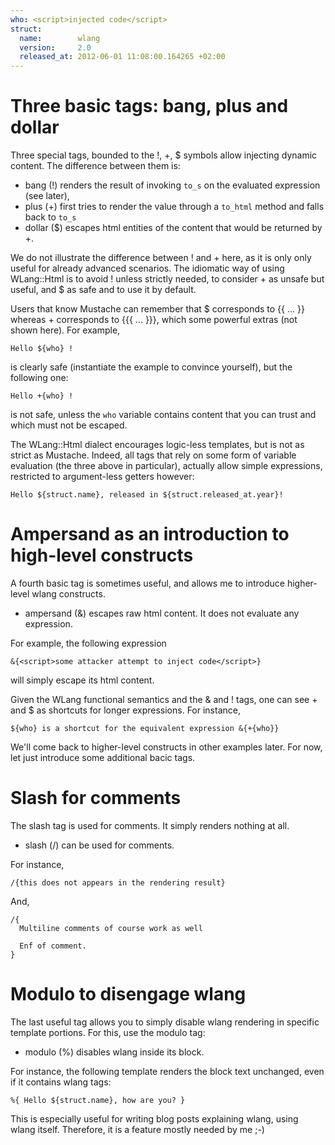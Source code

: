 ```yaml
---
who: <script>injected code</script>
struct:
  name:        wlang
  version:     2.0
  released_at: 2012-06-01 11:08:00.164265 +02:00
---
```

# Three basic tags: bang, plus and dollar

Three special tags, bounded to the !, +, $ symbols allow injecting dynamic content. The difference between them is:

* bang   (!) renders the result of invoking `to_s` on the evaluated expression (see later),
* plus   (+) first tries to render the value through a `to_html` method and falls back to `to_s`
* dollar ($) escapes html entities of the content that would be returned by +.

We do not illustrate the difference between ! and + here, as it is only only useful for already advanced scenarios. The idiomatic way of using WLang::Html is to avoid ! unless strictly needed, to consider + as unsafe but useful, and $ as safe and to use it by default.

Users that know Mustache can remember that $ corresponds to {{ ... }} whereas + corresponds to {{{ ... }}}, which some powerful extras (not shown here). For example,

    Hello ${who} !

is clearly safe (instantiate the example to convince yourself), but the following one:

    Hello +{who} !

is not safe, unless the `who` variable contains content that you can trust and which must not be escaped.

The WLang::Html dialect encourages logic-less templates, but is not as strict as Mustache.  Indeed, all tags that rely on some form of variable evaluation (the three above in particular), actually allow simple expressions, restricted to argument-less getters however:

    Hello ${struct.name}, released in ${struct.released_at.year}!

# Ampersand as an introduction to high-level constructs

A fourth basic tag is sometimes useful, and allows me to introduce higher-level wlang constructs.

* ampersand (&) escapes raw html content. It does not evaluate any expression.

For example, the following expression

    &{<script>some attacker attempt to inject code</script>}

will simply escape its html content.

Given the WLang functional semantics and the & and ! tags, one can see + and $ as shortcuts for longer expressions. For instance,

    ${who} is a shortcut for the equivalent expression &{+{who}}

We'll come back to higher-level constructs in other examples later. For now, let just introduce some additional bacic tags.

# Slash for comments

The slash tag is used for comments. It simply renders nothing at all.

* slash (/) can be used for comments.

For instance,

    /{this does not appears in the rendering result}

And,

    /{
      Multiline comments of course work as well

      Enf of comment.
    }

# Modulo to disengage wlang

The last useful tag allows you to simply disable wlang rendering in specific template portions. For this, use the modulo tag:

* modulo (%) disables wlang inside its block.

For instance, the following template renders the block text unchanged, even if it contains wlang tags:

    %{ Hello ${struct.name}, how are you? }

This is especially useful for writing blog posts explaining wlang, using wlang itself. Therefore, it is a feature mostly needed by me ;-)
